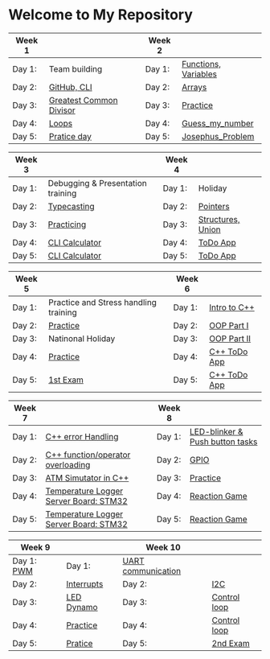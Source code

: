 # Welcome to My Repository

| **Week 1** | | **Week 2**||
| ---- |---- |----- |----- |
| Day 1: |Team building| Day 1: |[Functions, Variables](https://github.com/greenfox-academy/vidow/tree/master/Week%202/Day%201)|
| Day 2: |[GitHub, CLI](https://github.com/greenfox-academy/vidow/tree/master/git-lesson-repository)| Day 2: |[Arrays](https://github.com/greenfox-academy/vidow/tree/master/Week%202/Day%202)|
|  Day 3: |[Greatest Common Divisor](https://github.com/greenfox-academy/vidow/blob/master/Week%201/Day%203/Euclid/main.c)| Day 3: |[Practice](https://github.com/greenfox-academy/vidow/tree/master/Week%202/Day%203)|
|  Day 4: |[Loops](https://github.com/greenfox-academy/vidow/tree/master/Week%201/Day%204)| Day 4: |[Guess_my_number](https://github.com/greenfox-academy/vidow/tree/master/Week%202/Day%204/Guess_my_number)|
|  Day 5: |[Pratice day](https://github.com/greenfox-academy/vidow/tree/master/Week%201/Day%205)| Day 5: |[Josephus_Problem](https://github.com/greenfox-academy/vidow/tree/master/Week%202/Day%204/Josephus_Problem)|

| **Week 3** | | **Week 4**||
| ---- |---- |----- |----- |
| Day 1: |Debugging & Presentation training| Day 1: |Holiday|
| Day 2: |[Typecasting](https://github.com/greenfox-academy/vidow/blob/master/Week%203/Day%202/01.c/main.c)| Day 2: |[Pointers](https://github.com/greenfox-academy/vidow/blob/master/Week%204/Day%201/16.c/main.c)|
|  Day 3: |[Practicing](https://github.com/greenfox-academy/vidow/blob/master/Week%203/Day%202/12.c/main.c)| Day 3: |[Structures, Union](https://github.com/greenfox-academy/vidow/blob/master/Week%204/Day%202/04.c/main.c)|
|  Day 4: |[CLI Calculator](https://github.com/greenfox-academy/vidow/tree/master/Week%203/CLI%20Calculator/CLI_Calculator)| Day 4: |[ToDo App](https://github.com/greenfox-academy/vidow/tree/master/Week%204/Day%203/ToDoApp)|
|  Day 5: |[CLI Calculator](https://github.com/greenfox-academy/vidow/tree/master/Week%203/CLI%20Calculator/CLI_Calculator)| Day 5: |[ToDo App](https://github.com/greenfox-academy/vidow/tree/master/Week%204/Day%203/ToDoApp)|

| **Week 5** | | **Week 6**||
| ---- |---- |----- |----- |
| Day 1: |Practice and Stress handling training| Day 1: |[Intro to C++](https://github.com/greenfox-academy/vidow/tree/master/Week%206/Day%201)|
| Day 2: |[Practice](https://github.com/greenfox-academy/vidow/tree/master/Week%205/Day%201)| Day 2: |[OOP Part I](https://github.com/greenfox-academy/vidow/tree/master/Week%206/Day%202)|
|  Day 3: |Natinonal Holiday| Day 3: |[OOP Part II](https://github.com/greenfox-academy/vidow/tree/master/Week%206/Day%203)|
|  Day 4: |[Practice](https://github.com/greenfox-academy/vidow/tree/master/Week%205/Day%201)| Day 4: |[C++ ToDo App](https://github.com/greenfox-academy/vidow/tree/master/Week%206/Day%204/ToDoApp_in_Cpp)|
|  Day 5: |[1st Exam](https://github.com/vidow/static-foundation-exam-1st)| Day 5: |[C++ ToDo App](https://github.com/greenfox-academy/vidow/tree/master/Week%202/Day%204/Josephus_Problem)|

| **Week 7** | | **Week 8**||
| ---- |---- |----- |----- |
| Day 1: |[C++ error Handling](https://github.com/greenfox-academy/vidow/tree/master/Week%207/Day%201)| Day 1: |[LED-blinker & Push button tasks](https://github.com/greenfox-academy/vidow/blob/master/STM32Cube_FW_F7_V1.8.0/Projects/STM32746G-Discovery/GreenFox/led_blinker/Src/main.cpp)|
| Day 2: |[C++ function/operator overloading](https://github.com/greenfox-academy/vidow/tree/master/Week%207/Day%202)| Day 2: |[GPIO](https://github.com/greenfox-academy/vidow/blob/master/STM32Cube_FW_F7_V1.8.0/Projects/STM32746G-Discovery/GreenFox/interrupts/Src/main.c)|
|  Day 3: |[ATM Simutator in C++](https://github.com/greenfox-academy/vidow/tree/master/Week%207/Day%203/ATM_simulator.cpp)| Day 3: |[Practice](https://github.com/greenfox-academy/vidow/blob/master/STM32Cube_FW_F7_V1.8.0/Projects/STM32746G-Discovery/GreenFox/push_button/Src/main.cpp)|
|  Day 4: |[Temperature Logger Server Board: STM32](https://github.com/greenfox-academy/vidow/tree/master/Week%207/Day%204/temperature-logger-server)| Day 4: |[Reaction Game](https://github.com/greenfox-academy/vidow/blob/master/STM32Cube_FW_F7_V1.8.0/Projects/STM32746G-Discovery/GreenFox/reaction_game/Src/main.c)|
|  Day 5: |[Temperature Logger Server Board: STM32](https://github.com/greenfox-academy/vidow/tree/master/Week%207/Day%204/temperature-logger-server)| Day 5: |[Reaction Game](https://github.com/greenfox-academy/vidow/blob/master/STM32Cube_FW_F7_V1.8.0/Projects/STM32746G-Discovery/GreenFox/reaction_game/Src/main.c)|

| **Week 9** | | **Week 10**||
| ---- |---- |----- |----- |
| Day 1: [PWM](https://github.com/greenfox-academy/vidow/blob/master/STM32Cube_FW_F7_V1.8.0/Projects/STM32746G-Discovery/GreenFox/interrupts/Src/main.c)| Day 1: |[UART communication](https://github.com/greenfox-academy/vidow/tree/master/STM32Cube_FW_F7_V1.8.0/Projects/STM32746G-Discovery/GreenFox/SerialComm/Src)|
| Day 2: |[Interrupts](https://github.com/greenfox-academy/vidow/blob/master/STM32Cube_FW_F7_V1.8.0/Projects/STM32746G-Discovery/GreenFox/interrupts/Src/main.c)| Day 2: |[I2C](https://github.com/greenfox-academy/vidow/blob/master/STM32Cube_FW_F7_V1.8.0/Projects/STM32746G-Discovery/GreenFox/I2C/Src/main.c)|
|  Day 3: |[LED Dynamo](https://github.com/greenfox-academy/vidow/blob/master/STM32Cube_FW_F7_V1.8.0/Projects/STM32746G-Discovery/GreenFox/Practice_Interrupt/Src/main.c)| Day 3: |[Control loop](https://github.com/greenfox-academy/vidow/tree/master/STM32Cube_FW_F7_V1.8.0/Projects/STM32746G-Discovery/GreenFox/control_loop_project/Src)|
|  Day 4: |[Practice](https://github.com/greenfox-academy/vidow/tree/master/STM32Cube_FW_F7_V1.8.0/Projects/STM32746G-Discovery/GreenFox)| Day 4: |[Control loop](https://github.com/greenfox-academy/vidow/tree/master/STM32Cube_FW_F7_V1.8.0/Projects/STM32746G-Discovery/GreenFox/control_loop_project/Src)|
|  Day 5: |[Pratice](https://github.com/greenfox-academy/vidow/tree/master/Week%201/Day%205)| Day 5: |[2nd Exam](https://github.com/vidow/static-orientation-exam-1st)|
